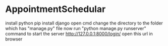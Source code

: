 # AppointmentSchedular
install python
pip install django
open cmd
change the directory to the folder which has "manage.py" file
now run "python manage.py runserver" command to start the server
http://127.0.0.1:8000/login/ open this url in browser
